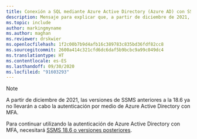 ```yaml
---
title: Conexión a SQL mediante Azure Active Directory (Azure AD) con SSMS 18.6 y versiones posteriores
description: Mensaje para explicar que, a partir de diciembre de 2021, solo será posible usar Azure Active Directory (Azure AD) con SSMS 18.6 y versiones posteriores
ms.topic: include
author: markingmyname
ms.author: maghan
ms.reviewer: drskwier
ms.openlocfilehash: 1f2c00b7b9d4afb16c389783c835bd36fdf82cc8
ms.sourcegitcommit: 2600a414c321cfd6dc6daf5b9bcbc9a99c049dc4
ms.translationtype: HT
ms.contentlocale: es-ES
ms.lasthandoff: 09/30/2020
ms.locfileid: "91603293"
---
```

> [!NOTE]
> A partir de diciembre de 2021, las versiones de SSMS anteriores a la 18.6 ya no llevarán a cabo la autenticación por medio de Azure Active Directory con MFA.
>
> Para continuar utilizando la autenticación de Azure Active Directory con MFA, necesitará [SSMS 18.6 o versiones posteriores](../ssms/download-sql-server-management-studio-ssms.md).
